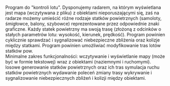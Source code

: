 Program do "kontroli lotu". Dysponujemy radarem, na którym wyświetlana jest mapa (wczytywana z pliku) z obiektami nieporuszającymi się, zaś na radarze możemy umieścić różne rodzaje statków powietrznych (samoloty, śmigłowce, balony, szybowce) reprezentowane przez odpowiednie znaki graficzne. Każdy statek powietrzny ma swoją  trasę (złożoną z odcinków o stałych parametrów lotu: wysokość, kierunek, prędkość). Program powinien cyklicznie sprawdzać i sygnalizować niebezpieczne zbliżenia oraz kolizje między statkami. Program powinien umożliwiać modyfikowanie tras lotów statków pow.  
Minimalne zakres funkcjonalności:
wczytywanie i wyświetlanie mapy (może być w formie tekstowej) wraz z obiektami (naziemnymi i ruchomymi). 
losowe generowanie statków powietrznych oraz ich tras
symulacja ruchu statków powietrznych
wydawanie poleceń zmiany trasy 
wykrywanie i sygnalizowanie niebezpiecznych zbliżeń i kolizji  między obiektami.
